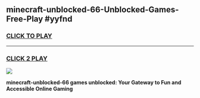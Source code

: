 
## minecraft-unblocked-66-Unblocked-Games-Free-Play #yyfnd
<h3>
<a href="https://us.freeplayer.one?title=minecraft-unblocked-66&ref=9M">CLICK TO PLAY</a></h3>
<hr>

<h3>
<a href="https://us.freeplayer.one?title=minecraft-unblocked-66&ref=9M">CLICK 2 PLAY</a>
  
</h3>

<a href="https://us.freeplayer.one?title=minecraft-unblocked-66&ref=9M"><img src="https://clearcache.store/games.png"></a>


**minecraft-unblocked-66 games unblocked: Your Gateway to Fun and Accessible Online Gaming**
